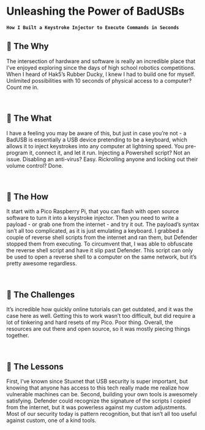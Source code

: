 # Unleashing the Power of BadUSBs

**`How I Built a Keystroke Injector to Execute Commands in Seconds`**
   </br>

## 📜 The Why
The intersection of hardware and software is really an incredible place that I’ve enjoyed exploring since the days of high school robotics competitions. When I heard of Hak5’s Rubber Ducky, I knew I had to build one for myself. Unlimited possibilities with 10 seconds of physical access to a computer? Count me in.

   </br>

## 📜 The What
I have a feeling you may be aware of this, but just in case you’re not - a BadUSB is essentially a USB device pretending to be a keyboard, which allows it to inject keystrokes into any computer at lightning speed. You pre-program it, connect it, and let it run. Injecting a Powershell script? Not an issue. Disabling an anti-virus? Easy. Rickrolling anyone and locking out their volume control? Done.

   </br>

## 📜 The How
It start with a Pico Raspberry Pi, that you can flash with open source software to turn it into a keystroke injector. Then you need to write a payload - or grab one from the internet - and try it out. The payload’s syntax isn’t all too complicated, as it is just emulating a keyboard. I grabbed a couple of reverse shell scripts from the internet and ran them, but Defender stopped them from executing. To circumvent that, I was able to obfuscate the reverse shell script and have it slip past Defender. This script can only be used to open a reverse shell to a computer on the same network, but it’s pretty awesome regardless.

   </br>

## 📜 The Challenges
It’s incredible how quickly online tutorials can get outdated, and it was the case here as well. Getting this to work wasn’t too difficult, but did require a lot of tinkering and hard resets of my Pico. Poor thing. Overall, the resources are out there and open source, so it was mostly piecing things together.

   </br>

## 📜 The Lessons
First, I’ve known since Stuxnet that USB security is super important, but knowing that anyone has access to this tech really made me realize how vulnerable machines can be. Second, building your own tools is awesomely satisfying. Defender could recognize the signature of the scripts I copied from the internet, but it was powerless against my custom adjustments. Most of our security today is pattern recognition, but that isn’t all too useful against custom, one of a kind tools.


